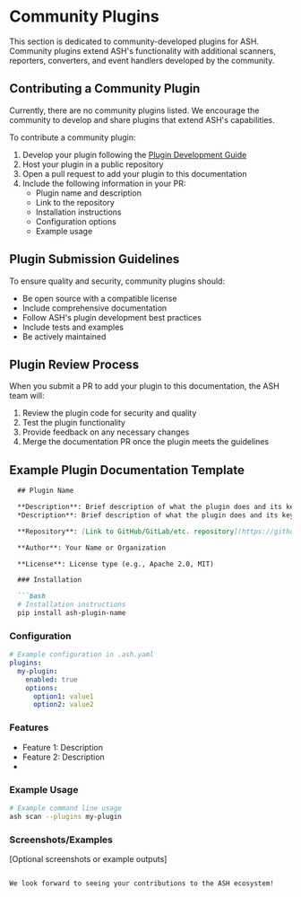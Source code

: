 # Community Plugins

This section is dedicated to community-developed plugins for ASH. Community plugins extend ASH's functionality with additional scanners, reporters, converters, and event handlers developed by the community.

## Contributing a Community Plugin

Currently, there are no community plugins listed. We encourage the community to develop and share plugins that extend ASH's capabilities.

To contribute a community plugin:

1. Develop your plugin following the [Plugin Development Guide](../../plugins/development-guide.md)
2. Host your plugin in a public repository
3. Open a pull request to add your plugin to this documentation
4. Include the following information in your PR:
   - Plugin name and description
   - Link to the repository
   - Installation instructions
   - Configuration options
   - Example usage

## Plugin Submission Guidelines

To ensure quality and security, community plugins should:

- Be open source with a compatible license
- Include comprehensive documentation
- Follow ASH's plugin development best practices
- Include tests and examples
- Be actively maintained

## Plugin Review Process

When you submit a PR to add your plugin to this documentation, the ASH team will:

1. Review the plugin code for security and quality
2. Test the plugin functionality
3. Provide feedback on any necessary changes
4. Merge the documentation PR once the plugin meets the guidelines

## Example Plugin Documentation Template

```markdown
  ## Plugin Name

  **Description**: Brief description of what the plugin does and its key features.
  *Description**: Brief description of what the plugin does and its key features.

  **Repository**: [Link to GitHub/GitLab/etc. repository](https://github.com/username/plugin-repo)

  **Author**: Your Name or Organization

  **License**: License type (e.g., Apache 2.0, MIT)

  ### Installation

  ```bash
  # Installation instructions
  pip install ash-plugin-name
  ```

  ### Configuration

  ```yaml
  # Example configuration in .ash.yaml
  plugins:
    my-plugin:
      enabled: true
      options:
        option1: value1
        option2: value2
  ```

  ### Features

  - Feature 1: Description
  - Feature 2: Description
  -
  ### Example Usage

  ```bash
  # Example command line usage
  ash scan --plugins my-plugin
  ```

  ### Screenshots/Examples

  [Optional screenshots or example outputs]
```

We look forward to seeing your contributions to the ASH ecosystem!